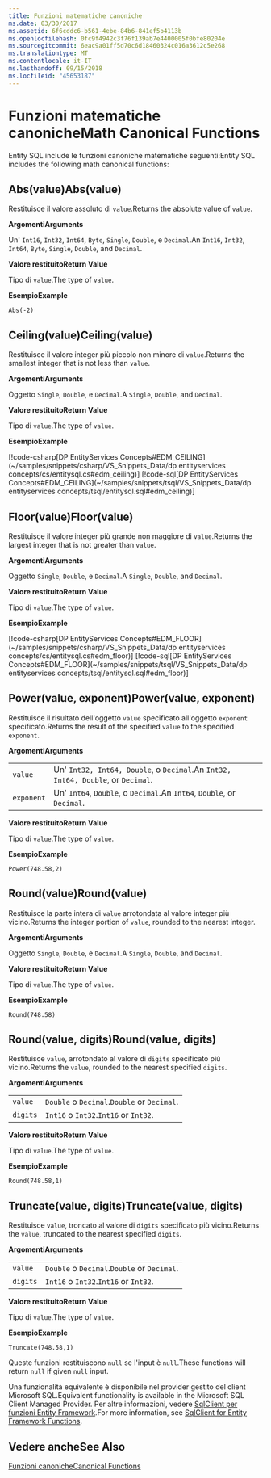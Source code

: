 ```yaml
---
title: Funzioni matematiche canoniche
ms.date: 03/30/2017
ms.assetid: 6f6cddc6-b561-4ebe-84b6-841ef5b4113b
ms.openlocfilehash: 0fc9f4942c3f76f139ab7e4400005f0bfe80204e
ms.sourcegitcommit: 6eac9a01ff5d70c6d18460324c016a3612c5e268
ms.translationtype: MT
ms.contentlocale: it-IT
ms.lasthandoff: 09/15/2018
ms.locfileid: "45653187"
---
```

# <a name="math-canonical-functions"></a><span data-ttu-id="09511-102">Funzioni matematiche canoniche</span><span class="sxs-lookup"><span data-stu-id="09511-102">Math Canonical Functions</span></span>

<span data-ttu-id="09511-103">Entity SQL include le funzioni canoniche matematiche seguenti:</span><span class="sxs-lookup"><span data-stu-id="09511-103">Entity SQL includes the following math canonical functions:</span></span>
  
## <a name="absvalue"></a><span data-ttu-id="09511-104">Abs(value)</span><span class="sxs-lookup"><span data-stu-id="09511-104">Abs(value)</span></span>

<span data-ttu-id="09511-105">Restituisce il valore assoluto di `value`.</span><span class="sxs-lookup"><span data-stu-id="09511-105">Returns the absolute value of `value`.</span></span>

<span data-ttu-id="09511-106">**Argomenti**</span><span class="sxs-lookup"><span data-stu-id="09511-106">**Arguments**</span></span>

<span data-ttu-id="09511-107">Un' `Int16`, `Int32`, `Int64`, `Byte`, `Single`, `Double`, e `Decimal`.</span><span class="sxs-lookup"><span data-stu-id="09511-107">An `Int16`, `Int32`, `Int64`, `Byte`, `Single`, `Double`, and `Decimal`.</span></span>

<span data-ttu-id="09511-108">**Valore restituito**</span><span class="sxs-lookup"><span data-stu-id="09511-108">**Return Value**</span></span>

<span data-ttu-id="09511-109">Tipo di `value`.</span><span class="sxs-lookup"><span data-stu-id="09511-109">The type of `value`.</span></span>

<span data-ttu-id="09511-110">**Esempio**</span><span class="sxs-lookup"><span data-stu-id="09511-110">**Example**</span></span>

`Abs(-2)`

## <a name="ceilingvalue"></a><span data-ttu-id="09511-111">Ceiling(value)</span><span class="sxs-lookup"><span data-stu-id="09511-111">Ceiling(value)</span></span>

<span data-ttu-id="09511-112">Restituisce il valore integer più piccolo non minore di `value`.</span><span class="sxs-lookup"><span data-stu-id="09511-112">Returns the smallest integer that is not less than `value`.</span></span>

<span data-ttu-id="09511-113">**Argomenti**</span><span class="sxs-lookup"><span data-stu-id="09511-113">**Arguments**</span></span>

<span data-ttu-id="09511-114">Oggetto `Single`, `Double`, e `Decimal`.</span><span class="sxs-lookup"><span data-stu-id="09511-114">A `Single`, `Double`, and `Decimal`.</span></span>

<span data-ttu-id="09511-115">**Valore restituito**</span><span class="sxs-lookup"><span data-stu-id="09511-115">**Return Value**</span></span>

<span data-ttu-id="09511-116">Tipo di `value`.</span><span class="sxs-lookup"><span data-stu-id="09511-116">The type of `value`.</span></span>

<span data-ttu-id="09511-117">**Esempio**</span><span class="sxs-lookup"><span data-stu-id="09511-117">**Example**</span></span>

[!code-csharp[DP EntityServices Concepts#EDM_CEILING](~/samples/snippets/csharp/VS_Snippets_Data/dp entityservices concepts/cs/entitysql.cs#edm_ceiling)]
[!code-sql[DP EntityServices Concepts#EDM_CEILING](~/samples/snippets/tsql/VS_Snippets_Data/dp entityservices concepts/tsql/entitysql.sql#edm_ceiling)]

## <a name="floorvalue"></a><span data-ttu-id="09511-118">Floor(value)</span><span class="sxs-lookup"><span data-stu-id="09511-118">Floor(value)</span></span>

<span data-ttu-id="09511-119">Restituisce il valore integer più grande non maggiore di `value`.</span><span class="sxs-lookup"><span data-stu-id="09511-119">Returns the largest integer that is not greater than `value`.</span></span>

<span data-ttu-id="09511-120">**Argomenti**</span><span class="sxs-lookup"><span data-stu-id="09511-120">**Arguments**</span></span>

<span data-ttu-id="09511-121">Oggetto `Single`, `Double`, e `Decimal`.</span><span class="sxs-lookup"><span data-stu-id="09511-121">A `Single`, `Double`, and `Decimal`.</span></span>

<span data-ttu-id="09511-122">**Valore restituito**</span><span class="sxs-lookup"><span data-stu-id="09511-122">**Return Value**</span></span>

<span data-ttu-id="09511-123">Tipo di `value`.</span><span class="sxs-lookup"><span data-stu-id="09511-123">The type of `value`.</span></span>

<span data-ttu-id="09511-124">**Esempio**</span><span class="sxs-lookup"><span data-stu-id="09511-124">**Example**</span></span>

[!code-csharp[DP EntityServices Concepts#EDM_FLOOR](~/samples/snippets/csharp/VS_Snippets_Data/dp entityservices concepts/cs/entitysql.cs#edm_floor)]
[!code-sql[DP EntityServices Concepts#EDM_FLOOR](~/samples/snippets/tsql/VS_Snippets_Data/dp entityservices concepts/tsql/entitysql.sql#edm_floor)]

## <a name="powervalue-exponent"></a><span data-ttu-id="09511-125">Power(value, exponent)</span><span class="sxs-lookup"><span data-stu-id="09511-125">Power(value, exponent)</span></span>

<span data-ttu-id="09511-126">Restituisce il risultato dell'oggetto `value` specificato all'oggetto `exponent` specificato.</span><span class="sxs-lookup"><span data-stu-id="09511-126">Returns the result of the specified `value` to the specified `exponent`.</span></span>

<span data-ttu-id="09511-127">**Argomenti**</span><span class="sxs-lookup"><span data-stu-id="09511-127">**Arguments**</span></span>

|  |  |
|--|--|
|`value` | <span data-ttu-id="09511-128">Un' `Int32, Int64, Double`, o `Decimal`.</span><span class="sxs-lookup"><span data-stu-id="09511-128">An `Int32, Int64, Double`, or `Decimal`.</span></span> |
|`exponent` | <span data-ttu-id="09511-129">Un' `Int64`, `Double`, o `Decimal`.</span><span class="sxs-lookup"><span data-stu-id="09511-129">An `Int64`, `Double`, or `Decimal`.</span></span> |

<span data-ttu-id="09511-130">**Valore restituito**</span><span class="sxs-lookup"><span data-stu-id="09511-130">**Return Value**</span></span>

<span data-ttu-id="09511-131">Tipo di `value`.</span><span class="sxs-lookup"><span data-stu-id="09511-131">The type of `value`.</span></span>

<span data-ttu-id="09511-132">**Esempio**</span><span class="sxs-lookup"><span data-stu-id="09511-132">**Example**</span></span>

`Power(748.58,2)`

## <a name="roundvalue"></a><span data-ttu-id="09511-133">Round(value)</span><span class="sxs-lookup"><span data-stu-id="09511-133">Round(value)</span></span>

<span data-ttu-id="09511-134">Restituisce la parte intera di `value` arrotondata al valore integer più vicino.</span><span class="sxs-lookup"><span data-stu-id="09511-134">Returns the integer portion of `value`, rounded to the nearest integer.</span></span>

<span data-ttu-id="09511-135">**Argomenti**</span><span class="sxs-lookup"><span data-stu-id="09511-135">**Arguments**</span></span>

<span data-ttu-id="09511-136">Oggetto `Single`, `Double`, e `Decimal`.</span><span class="sxs-lookup"><span data-stu-id="09511-136">A `Single`, `Double`, and `Decimal`.</span></span>

<span data-ttu-id="09511-137">**Valore restituito**</span><span class="sxs-lookup"><span data-stu-id="09511-137">**Return Value**</span></span>

<span data-ttu-id="09511-138">Tipo di `value`.</span><span class="sxs-lookup"><span data-stu-id="09511-138">The type of `value`.</span></span>

<span data-ttu-id="09511-139">**Esempio**</span><span class="sxs-lookup"><span data-stu-id="09511-139">**Example**</span></span>

`Round(748.58)`

## <a name="roundvalue-digits"></a><span data-ttu-id="09511-140">Round(value, digits)</span><span class="sxs-lookup"><span data-stu-id="09511-140">Round(value, digits)</span></span>

<span data-ttu-id="09511-141">Restituisce `value`, arrotondato al valore di `digits` specificato più vicino.</span><span class="sxs-lookup"><span data-stu-id="09511-141">Returns the `value`, rounded to the nearest specified `digits`.</span></span>

<span data-ttu-id="09511-142">**Argomenti**</span><span class="sxs-lookup"><span data-stu-id="09511-142">**Arguments**</span></span>

|  |  |
|--|--|
|`value`|<span data-ttu-id="09511-143">`Double` o `Decimal`.</span><span class="sxs-lookup"><span data-stu-id="09511-143">`Double` or `Decimal`.</span></span>|
|`digits`|<span data-ttu-id="09511-144">`Int16` o `Int32`.</span><span class="sxs-lookup"><span data-stu-id="09511-144">`Int16` or `Int32`.</span></span>|

<span data-ttu-id="09511-145">**Valore restituito**</span><span class="sxs-lookup"><span data-stu-id="09511-145">**Return Value**</span></span>

<span data-ttu-id="09511-146">Tipo di `value`.</span><span class="sxs-lookup"><span data-stu-id="09511-146">The type of `value`.</span></span>

<span data-ttu-id="09511-147">**Esempio**</span><span class="sxs-lookup"><span data-stu-id="09511-147">**Example**</span></span>

`Round(748.58,1)`

## <a name="truncatevalue-digits"></a><span data-ttu-id="09511-148">Truncate(value, digits)</span><span class="sxs-lookup"><span data-stu-id="09511-148">Truncate(value, digits)</span></span>

<span data-ttu-id="09511-149">Restituisce `value`, troncato al valore di `digits` specificato più vicino.</span><span class="sxs-lookup"><span data-stu-id="09511-149">Returns the `value`, truncated to the nearest specified `digits`.</span></span>

<span data-ttu-id="09511-150">**Argomenti**</span><span class="sxs-lookup"><span data-stu-id="09511-150">**Arguments**</span></span>

|  |  |
|--|--|
|`value`|<span data-ttu-id="09511-151">`Double` o `Decimal`.</span><span class="sxs-lookup"><span data-stu-id="09511-151">`Double` or `Decimal`.</span></span>|
|`digits`|<span data-ttu-id="09511-152">`Int16` o `Int32`.</span><span class="sxs-lookup"><span data-stu-id="09511-152">`Int16` or `Int32`.</span></span>|

<span data-ttu-id="09511-153">**Valore restituito**</span><span class="sxs-lookup"><span data-stu-id="09511-153">**Return Value**</span></span>

<span data-ttu-id="09511-154">Tipo di `value`.</span><span class="sxs-lookup"><span data-stu-id="09511-154">The type of `value`.</span></span>

<span data-ttu-id="09511-155">**Esempio**</span><span class="sxs-lookup"><span data-stu-id="09511-155">**Example**</span></span>

`Truncate(748.58,1)`  
  
 <span data-ttu-id="09511-156">Queste funzioni restituiscono `null` se l'input è `null`.</span><span class="sxs-lookup"><span data-stu-id="09511-156">These functions will return `null` if given `null` input.</span></span>  
  
 <span data-ttu-id="09511-157">Una funzionalità equivalente è disponibile nel provider gestito del client Microsoft SQL.</span><span class="sxs-lookup"><span data-stu-id="09511-157">Equivalent functionality is available in the Microsoft SQL Client Managed Provider.</span></span> <span data-ttu-id="09511-158">Per altre informazioni, vedere [SqlClient per funzioni Entity Framework](../../../../../../docs/framework/data/adonet/ef/sqlclient-for-ef-functions.md).</span><span class="sxs-lookup"><span data-stu-id="09511-158">For more information, see [SqlClient for Entity Framework Functions](../../../../../../docs/framework/data/adonet/ef/sqlclient-for-ef-functions.md).</span></span>  
  
## <a name="see-also"></a><span data-ttu-id="09511-159">Vedere anche</span><span class="sxs-lookup"><span data-stu-id="09511-159">See Also</span></span>  
 [<span data-ttu-id="09511-160">Funzioni canoniche</span><span class="sxs-lookup"><span data-stu-id="09511-160">Canonical Functions</span></span>](../../../../../../docs/framework/data/adonet/ef/language-reference/canonical-functions.md)
